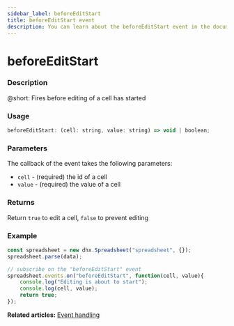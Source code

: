 ```yaml
---
sidebar_label: beforeEditStart
title: beforeEditStart event
description: You can learn about the beforeEditStart event in the documentation of the DHTMLX JavaScript Spreadsheet library. Browse developer guides and API reference, try out code examples and live demos, and download a free 30-day evaluation version of DHTMLX Spreadsheet.
---
```


# beforeEditStart

### Description

@short: Fires before editing of a cell has started

### Usage

~~~jsx
beforeEditStart: (cell: string, value: string) => void | boolean;
~~~

### Parameters

The callback of the event takes the following parameters:

- `cell` - (required) the id of a cell
- `value` - (required) the value of a cell

### Returns

Return `true` to edit a cell, `false` to prevent editing

### Example

~~~jsx {5-9}
const spreadsheet = new dhx.Spreadsheet("spreadsheet", {});
spreadsheet.parse(data);

// subscribe on the "beforeEditStart" event
spreadsheet.events.on("beforeEditStart", function(cell, value){
 	console.log("Editing is about to start");
    console.log(cell, value);
    return true;
});
~~~

**Related articles:** [Event handling](handling_events.md)